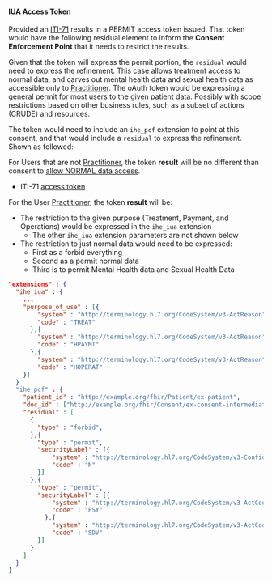 #### IUA Access Token

Provided an [ITI-71](other.html#updates-to-iti-71) results in a PERMIT access token issued. That token would have the following residual element to inform the **Consent Enforcement Point** that it needs to restrict the results.

Given that the token will express the permit portion, the `residual` would need to express the refinement. This case allows treatment access to normal data, and carves out mental health data and sexual health data as accessible only to [Practitioner](Practitioner-ex-practitioner.html). The oAuth token would be expressing a general permit for most users to the given patient data. Possibly with scope restrictions based on other business rules, such as a subset of actions (CRUDE) and resources.

The token would need to include an `ihe_pcf` extension to point at this consent, and that would include a `residual` to express the refinement. Shown as followed:

For Users that are not [Practitioner](Practitioner-ex-practitioner.html), the token **result** will be no different than consent to [allow NORMAL data access](Consent-ex-consent-advanced-normal.html).
  - ITI-71 [access token](Consent-ex-consent-advanced-normal.html#notes)

For the User [Practitioner](Practitioner-ex-practitioner.html), the token **result** will be:

- The restriction to the given purpose (Treatment, Payment, and Operations) would be expressed in the `ihe_iua` extension
  - The other `ihe_iua` extension parameters are not shown below
- The restriction to just normal data would need to be expressed:
  - First as a forbid everything
  - Second as a permit normal data
  - Third is to permit Mental Health data and Sexual Health Data

```json
"extensions" : {
  "ihe_iua" : {
    ...
    "purpose_of_use" : [{
        "system" : "http://terminology.hl7.org/CodeSystem/v3-ActReason",
        "code" : "TREAT"
      },{
        "system" : "http://terminology.hl7.org/CodeSystem/v3-ActReason",
        "code" : "HPAYMT"
      },{
        "system" : "http://terminology.hl7.org/CodeSystem/v3-ActReason",
        "code" : "HOPERAT"
    }]
  }
  "ihe_pcf" : {
    "patient_id" : "http://example.org/fhir/Patient/ex-patient",
    "doc_id" : ["http://example.org/fhir/Consent/ex-consent-intermediate-authoredby"],
    "residual" : [
      {
        "type" : "forbid",
      },{
        "type" : "permit",
        "securityLabel" : [{
            "system" : "http://terminology.hl7.org/CodeSystem/v3-Confidentiality",
            "code" : "N"
        }]
      },{
        "type" : "permit",
        "securityLabel" : [{
            "system" : "http://terminology.hl7.org/CodeSystem/v3-ActCode",
            "code" : "PSY"
          },{
            "system" : "http://terminology.hl7.org/CodeSystem/v3-ActCode",
            "code" : "SDV"
        }]
      }
    ]
  }
}
```
